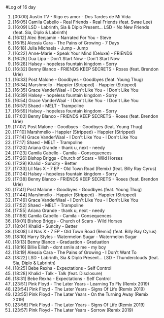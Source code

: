 #Log of 16 day

1. [00:00] Austin TV - Rigo es amor - Dos Tardes de Mi Vida
1. [16:05] Camila Cabello - Real Friends - Real Friends (feat. Swae Lee)
1. [16:09] LSD - Labrinth, Sia & Diplo Present... LSD - No New Friends (feat. Sia, Diplo & Labrinth)
1. [16:12] Alec Benjamin - Narrated For You - Steve
1. [16:15] Alessia Cara - The Pains of Growing - 7 Days
1. [16:18] Julia Michaels - Jump - Jump
1. [16:22] Anne-Marie - Speak Your Mind (Deluxe) - FRIENDS
1. [16:25] Dua Lipa - Don't Start Now - Don't Start Now
1. [16:28] Halsey - hopeless fountain kingdom - Sorry
1. [16:32] Benny Blanco - FRIENDS KEEP SECRETS - Roses (feat. Brendon Urie)
1. [16:33] Post Malone - Goodbyes - Goodbyes (feat. Young Thug)
1. [16:34] Marshmello - Happier (Stripped) - Happier (Stripped)
1. [16:35] Grace VanderWaal - I Don't Like You - I Don't Like You
1. [16:39] Halsey - hopeless fountain kingdom - Sorry
1. [16:54] Grace VanderWaal - I Don't Like You - I Don't Like You
1. [16:57] Shaed - MELT - Trampoline
1. [16:59] Halsey - hopeless fountain kingdom - Sorry
1. [17:03] Benny Blanco - FRIENDS KEEP SECRETS - Roses (feat. Brendon Urie)
1. [17:07] Post Malone - Goodbyes - Goodbyes (feat. Young Thug)
1. [17:10] Marshmello - Happier (Stripped) - Happier (Stripped)
1. [17:14] Grace VanderWaal - I Don't Like You - I Don't Like You
1. [17:17] Shaed - MELT - Trampoline
1. [17:20] Ariana Grande - thank u, next - needy
1. [17:23] Camila Cabello - Camila - Consequences
1. [17:26] Bishop Briggs - Church of Scars - Wild Horses
1. [17:29] Khalid - Suncity - Better
1. [17:33] Lil Nas X - 7 EP - Old Town Road (Remix) (feat. Billy Ray Cyrus)
1. [17:34] Halsey - hopeless fountain kingdom - Sorry
1. [17:38] Benny Blanco - FRIENDS KEEP SECRETS - Roses (feat. Brendon Urie)
1. [17:41] Post Malone - Goodbyes - Goodbyes (feat. Young Thug)
1. [17:44] Marshmello - Happier (Stripped) - Happier (Stripped)
1. [17:49] Grace VanderWaal - I Don't Like You - I Don't Like You
1. [17:52] Shaed - MELT - Trampoline
1. [17:55] Ariana Grande - thank u, next - needy
1. [17:58] Camila Cabello - Camila - Consequences
1. [18:01] Bishop Briggs - Church of Scars - Wild Horses
1. [18:04] Khalid - Suncity - Better
1. [18:08] Lil Nas X - 7 EP - Old Town Road (Remix) (feat. Billy Ray Cyrus)
1. [18:10] Harry Styles - Watermelon Sugar - Watermelon Sugar
1. [18:13] Benny Blanco - Graduation - Graduation
1. [18:16] Billie Eilish - dont smile at me - my boy
1. [18:19] Alessia Cara - The Pains of Growing - I Don't Want To
1. [18:22] LSD - Labrinth, Sia & Diplo Present... LSD - Thunderclouds (feat. Sia, Diplo & Labrinth)
1. [18:25] Bebe Rexha - Expectations - Self Control
1. [18:28] Khalid - Talk - Talk (feat. Disclosure)
1. [18:31] Bebe Rexha - Expectations - Self Control
1. [23:51] Pink Floyd - The Later Years - Learning To Fly (Remix 2019)
1. [23:54] Pink Floyd - The Later Years - Signs Of Life (Remix 2019)
1. [23:55] Pink Floyd - The Later Years - On the Turning Away (Remix 2019)
1. [23:56] Pink Floyd - The Later Years - Signs Of Life (Remix 2019)
1. [23:57] Pink Floyd - The Later Years - Sorrow (Remix 2019)
